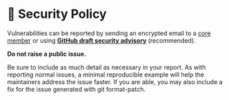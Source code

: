 <!--
SPDX-FileCopyrightText: © 2024 Romain Brault <mail@romainbrault.com>

SPDX-License-Identifier: CC0-1.0
-->

# 🔐 Security Policy

Vulnerabilities can be reported by sending an encrypted email to a [core member]
or using **[GitHub draft security advisory](https://github.com/whiteprints-tests/test-pypi-linux-py310-test/security/advisories/new)** (recommended).

**Do not raise a public issue.**

Be sure to include as much detail as necessary in your report. As with
reporting normal issues, a minimal reproducible example will help the
maintainers address the issue faster. If you are able, you may also include a
fix for the issue generated with git format-patch.

[core member]: MAINTAINERS.md
